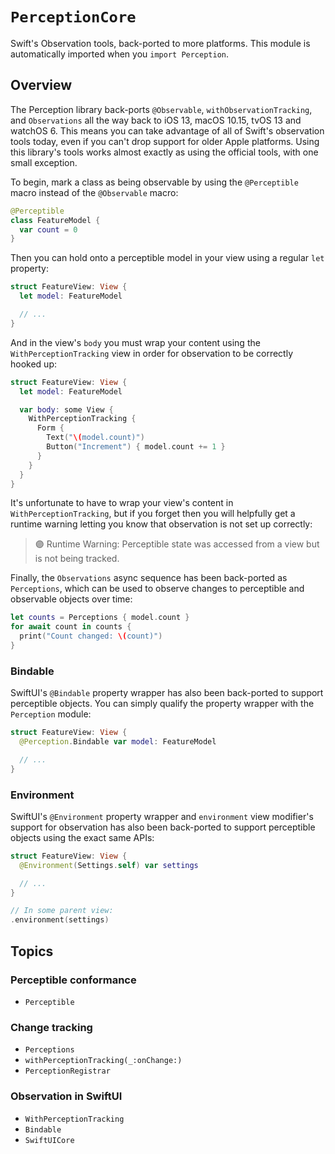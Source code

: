 # ``PerceptionCore``

Swift's Observation tools, back-ported to more platforms. This module is automatically imported when
you `import Perception`.

## Overview

The Perception library back-ports `@Observable`, `withObservationTracking`, and `Observations` all
the way back to iOS 13, macOS 10.15, tvOS 13 and watchOS 6. This means you can take advantage of
all of Swift's observation tools today, even if you can't drop support for older Apple platforms.
Using this library's tools works almost exactly as using the official tools, with one small
exception.

To begin, mark a class as being observable by using the `@Perceptible` macro instead of the
`@Observable` macro:

```swift
@Perceptible
class FeatureModel {
  var count = 0
}
```

Then you can hold onto a perceptible model in your view using a regular `let` property:

```swift
struct FeatureView: View {
  let model: FeatureModel

  // ...
}
```

And in the view's `body` you must wrap your content using the `WithPerceptionTracking` view in
order for observation to be correctly hooked up:

```swift
struct FeatureView: View {
  let model: FeatureModel

  var body: some View {
    WithPerceptionTracking {
      Form {
        Text("\(model.count)")
        Button("Increment") { model.count += 1 }
      }
    }
  }
}
```

It's unfortunate to have to wrap your view's content in `WithPerceptionTracking`, but if you forget
then you will helpfully get a runtime warning letting you know that observation is not set up
correctly:

> 🟣 Runtime Warning: Perceptible state was accessed from a view but is not being tracked.

Finally, the `Observations` async sequence has been back-ported as `Perceptions`, which can be used
to observe changes to perceptible and observable objects over time:

```swift
let counts = Perceptions { model.count }
for await count in counts {
  print("Count changed: \(count)")
}
```

### Bindable

SwiftUI's `@Bindable` property wrapper has also been back-ported to support perceptible objects. You
can simply qualify the property wrapper with the `Perception` module:

```swift
struct FeatureView: View {
  @Perception.Bindable var model: FeatureModel

  // ...
}
```

### Environment

SwiftUI's `@Environment` property wrapper and `environment` view modifier's support for observation
has also been back-ported to support perceptible objects using the exact same APIs:

```swift
struct FeatureView: View {
  @Environment(Settings.self) var settings

  // ...
}

// In some parent view:
.environment(settings)
```

## Topics

### Perceptible conformance

- ``Perceptible``

### Change tracking

- ``Perceptions``
- ``withPerceptionTracking(_:onChange:)``
- ``PerceptionRegistrar``

### Observation in SwiftUI

- ``WithPerceptionTracking``
- ``Bindable``
- ``SwiftUICore``
